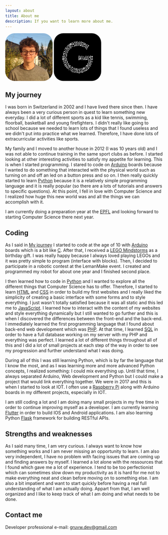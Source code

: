 ```yaml
---
layout: about
title: About me
description: If you want to learn more about me.
---
```

<style>
    .luc-img {
        width: 30%;
        border-radius: 20%;
    }
</style>
<img class="luc-img" src="assets/images/author/lucas_jung_profile.jpg" alt="Lucas Jung Image">
<img class="luc-img" width="300" src="assets/images/main/gruvw_logo.png" alt="Lucas Jung Image">

## My journey

I was born in Switzerland in 2002 and I have lived there since then. I have always been a very curious person in quest to learn something new everyday. I did a lot of different sports as a kid like tennis, swimming, floorball, basketball and young firefighters. I didn't really like going to school because we needed to learn lots of things that I found useless and we didn't put into practice what we learned. Therefore, I have done lots of extracurricular activities like sports.

My family and I moved to another house in 2012 (I was 10 years old) and I was not able to continue training in the same sport clubs as before. I started looking at other interesting activities to satisfy my appetite for learning. This is when I started programming. I stared to code on <a href="https://www.arduino.cc" target="_blank">Arduino</a> boards because I wanted to do something that interacted with the physical world such as turning on and off an led on a button press and so on. I then really quickly started to learn <a href="https://www.python.org" target="_blank">Python</a> because it is a relatively simple programming language and it is really popular (so there are a lots of tutorials and answers to specific questions). At this point, I fell in love with Computer Science and I realized how huge this new world was and all the things we can accomplish with it.

I am currently doing a preparation year at the <a href="https://www.epfl.ch/" target="_blank">EPFL</a> and looking forward to starting Computer Science there next year.

## Coding

As I said in [My journey](#my-journey) I started to code at the age of 10 with <a href="https://www.arduino.cc" target="_blank">Arduino</a> boards which is a bit like <a href="https://en.wikipedia.org/wiki/C_(programming_language)" target="_blank">C</a>. After that, I received a <a href="https://en.wikipedia.org/wiki/Lego_Mindstorms" target="_blank">LEGO Mindstorms</a> as a birthday gift. I was really happy because I always loved playing LEGOs and it was pretty simple to program (interface with blocks). Then, I decided to participate in a robotic contest at the LemanMake event. I created and programmed my robot for about one year and I finished second place.

I then learned how to code in <a href="https://www.python.org" target="_blank">Python</a> and I wanted to explore all the different things that Computer Science has to offer. Therefore, I started to learn <a href="https://en.wikipedia.org/wiki/Hypertext_Markup_Language" target="_blank">HTML</a> and <a href="https://en.wikipedia.org/wiki/Cascading_Style_Sheets" target="_blank">CSS</a> in order to build my first websites and I really liked the simplicity of creating a basic interface with some forms and to style everything. I just wasn't totally satisfied because it was all static and this led me to <a href="https://en.wikipedia.org/wiki/JavaScript" target="_blank">JavaScript</a>. I learned how to interact with the content of my websites and style everything dynamically but I still wanted to go further and this is when I discovered the differences between the front-end and the back-end. I immediately learned the first programming language that I found about back-end web development which was <a href="https://www.php.net" target="_blank">PHP</a>. At that time, I learned <a href="https://en.wikipedia.org/wiki/Structured_Query_Language" target="_blank">SQL</a> in order to have a full database working on my server with my PHP and everything was perfect. I learned a lot of different things throughout all of this and I did a lot of small projects at each step of the way in order to see my progression and further understand what I was doing.

During all of this I was still learning Python, which is by far the language that I know the most, and as I was learning more and more advanced Python concepts, I realized something: I could mix everything up. Until that time, I always separated Arduino, Web development and Python but I could make a project that would link everything together. We were in 2017 and this is when I started to look at IOT. I often use a <a href="https://www.raspberrypi.org/" target="_blank">Raspberry Pi</a> along with Arduino boards in my different projects, especially in IOT.

I am still coding a lot and I am doing many small projects in my free time in order to continue improving myself as a developer. I am currently learning <a href="https://flutter.dev/" target="_blank">Flutter</a> in order to build IOS and Android applications. I am also learning Python <a href="https://pypi.org/project/Flask/" target="_blank">Flask</a> framework for building RESTful APIs.

## Strengths and weaknesses

As I said many time, I am very curious. I always want to know how something works and I am never missing an opportunity to learn. I am also very independent, I have no problem with facing issues that are coming up and finding answers by myself. I learned a lot alone with the ressources that I found which gave me a lot of experience. I tend to be too perfectionist which can sometimes slow down my productivity as it is hard for me not to make everything neat and clean before moving on to something else. I am also a bit impatient and want to start quickly before having a real full understanding of what I am actually doing. Appart from that, I am well organized and I like to keep track of what I am doing and what needs to be done.

## Contact me

Developer professional e-mail: <a href="mailto:gruvw.dev@gmail.com" target="_blank">gruvw.dev@gmail.com</a>
